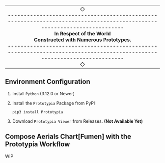 <table align="center"><tr><td align="center" width="9999">
◇<br />
------------------------------------------------------------------------------------------------------------------------<br />
<b>In Respect of the World<br />
Constructed with Numerous Prototypes.</b><br />
------------------------------------------------------------------------------------------------------------------------<br />◇
</td></tr></table>

## Environment Configuration

1. Install `Python` (3.12.0 or Newer)

2. Install the `Prototypia` Package from PyPI
   
   ```shell
   pip3 install Prototypia
   ```

3. Download `Prototypia Viewer` from Releases.  **(Not Available Yet)**  

## Compose Aerials Chart[Fumen] with the Prototypia Workflow

WIP